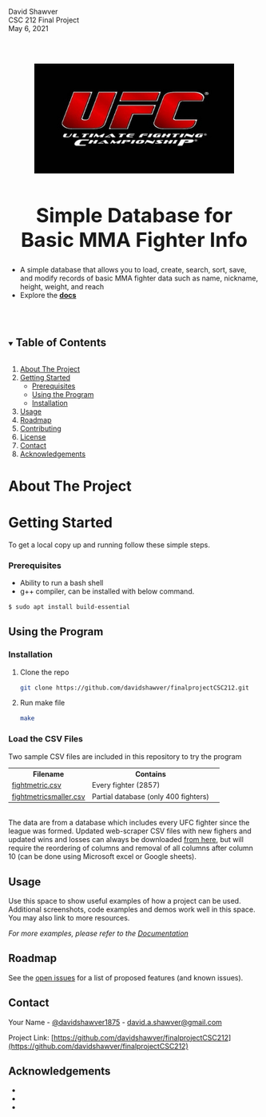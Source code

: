 
<p>David Shawver<br />
CSC 212 Final Project<br />
May 6, 2021<br />
</p>
<br />
<br />

<p align="center"><img src="https://github.com/DavidShawver/finalprojectCSC212/blob/master/download.jpg" width="400" height="220" alt="UFC Logo"></p>
<p align="center">
  <a href="https://github.com/davidshawver/finalprojectCSC212">
  </a>
</p>
  <h1 align="center" style="font-size:40px">Simple Database for Basic MMA Fighter Info</h1>

  <p align="left"><ul><li>
    A simple database that allows you to load, create, search, sort, save, and modify records of basic MMA fighter data such as name, nickname, height, weight, and reach
  </li><li>Explore the
  <a align="center" href="https://github.com/davidshawver/finalprojectCSC212/"><strong> docs</strong></a></li></ul>
    <br />
  </p>
</p>



<!-- TABLE OF CONTENTS -->
<details open="open">
  <summary><h2 style="display: inline-block">Table of Contents</h2></summary>
  <ol>
    <li>
      <a href="#about-the-project">About The Project</a>
    </li>
    <li>
      <a href="#getting-started">Getting Started</a>
      <ul>
        <li><a href="#prerequisites">Prerequisites</a></li>
        <li><a href="#Using the Program">Using the Program</a></li>       
        <li><a href="#installation">Installation</a></li>
      </ul>
    </li>
    <li><a href="#usage">Usage</a></li>
    <li><a href="#roadmap">Roadmap</a></li>
    <li><a href="#contributing">Contributing</a></li>
    <li><a href="#license">License</a></li>
    <li><a href="#contact">Contact</a></li>
    <li><a href="#acknowledgements">Acknowledgements</a></li>
  </ol>
</details>



<!-- ABOUT THE PROJECT -->
# About The Project


<!-- GETTING STARTED -->
# Getting Started

To get a local copy up and running follow these simple steps.

### Prerequisites
*  Ability to run a bash shell
*  g++ compiler, can be installed with below command.
  ```sh
  $ sudo apt install build-essential
  ```

## Using the Program

### Installation

1. Clone the repo
   ```sh
   git clone https://github.com/davidshawver/finalprojectCSC212.git
   ```
2. Run make file
   ```sh
   make
   ```
### Load the CSV Files

Two sample CSV files are included in this repository to try the program
<table style="width:100%">
  <tr>
    <th>Filename</th>
    <th>Contains</th>
  </tr>
  <tr>
    <td><a href="https://github.com/DavidShawver/finalprojectCSC212/blob/master/fightmetric.csv">fightmetric.csv</a></td>
    <td>Every fighter (2857)<td>
  </tr>
  <tr>
    <td><a href="https://github.com/DavidShawver/finalproject.CSC212/blob/master/fightmetricsmaller.csv">fightmetricsmaller.csv</a></td>
    <td>Partial database (only 400 fighters)</a>
  </tr>
</table>
<br />
The data are from a database which includes every UFC fighter since the league was formed.  Updated web-scraper CSV files with new fighers and updated wins and losses can always be downloaded <a href="https://www.dropbox.com/s/o88087phvf9veow/fightmetric.csv?dl=0"> from here</a>, but will require the reordering of columns and removal of all columns after column 10 (can be done using Microsoft excel or Google sheets).</p>


<!-- USAGE EXAMPLES -->
## Usage

Use this space to show useful examples of how a project can be used. Additional screenshots, code examples and demos work well in this space. You may also link to more resources.

_For more examples, please refer to the [Documentation](https://example.com)_



<!-- ROADMAP -->
## Roadmap

See the [open issues](https://github.com/davidshawver/finalprojectCSC212/issues) for a list of proposed features (and known issues).


<!-- CONTACT -->
## Contact

Your Name - [@davidshawver1875](https://twitter.com/davidshawver1875) - david.a.shawver@gmail.com

Project Link: [https://github.com/davidshawver/finalprojectCSC212](https://github.com/davidshawver/finalprojectCSC212)



<!-- ACKNOWLEDGEMENTS -->
## Acknowledgements

* []()
* []()
* []()





<!-- MARKDOWN LINKS & IMAGES -->
<!-- https://www.markdownguide.org/basic-syntax/#reference-style-links -->
[contributors-shield]: https://img.shields.io/github/contributors/othneildrew/Best-README-Template.svg?style=flat-square
[contributors-url]: https://github.com/davidshawver/finalprojectCSC212/graphs/contributors
[linkedin-shield]: https://img.shields.io/badge/-LinkedIn-black.svg?style=for-the-badge&logo=linkedin&colorB=555
[linkedin-url]: https://linkedin.com/in/davidshawver

